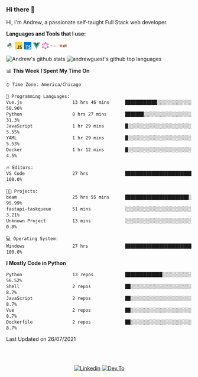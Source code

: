 ### Hi there 👋

Hi, I'm Andrew, a passionate self-taught Full Stack web developer.

**Languages and Tools that I use:**  

<code><img height="20" src="https://raw.githubusercontent.com/github/explore/80688e429a7d4ef2fca1e82350fe8e3517d3494d/topics/python/python.png"></code>
<code><img height="20" src="https://raw.githubusercontent.com/github/explore/80688e429a7d4ef2fca1e82350fe8e3517d3494d/topics/javascript/javascript.png"></code>
<code><img height="20" src="https://raw.githubusercontent.com/github/explore/80688e429a7d4ef2fca1e82350fe8e3517d3494d/topics/typescript/typescript.png"></code>
<code><img height="20" src="https://raw.githubusercontent.com/github/explore/80688e429a7d4ef2fca1e82350fe8e3517d3494d/topics/vue/vue.png"></code>
<code><img height="20" src="https://raw.githubusercontent.com/github/explore/5c058a388828bb5fde0bcafd4bc867b5bb3f26f3/topics/graphql/graphql.png"></code>
<code><img height="20" src="https://raw.githubusercontent.com/github/explore/80688e429a7d4ef2fca1e82350fe8e3517d3494d/topics/mongodb/mongodb.png"></code>
<code><img height="20" src="https://raw.githubusercontent.com/github/explore/80688e429a7d4ef2fca1e82350fe8e3517d3494d/topics/git/git.png"></code>

![Andrew's github stats](https://github-readme-stats.vercel.app/api?username=andrewguest&show_icons=true&theme=vue-dark&count_private=true)
<img height="180em" src="https://github-readme-stats.vercel.app/api/top-langs/?username=andrewguest&theme=vue-dark&layout=compact" alt="andrewguest's github top languages" />

<!--START_SECTION:waka-->
📊 **This Week I Spent My Time On** 

```text
⌚︎ Time Zone: America/Chicago

💬 Programming Languages: 
Vue.js                   13 hrs 46 mins      ████████████░░░░░░░░░░░░░   50.96% 
Python                   8 hrs 27 mins       ███████░░░░░░░░░░░░░░░░░░   31.3% 
JavaScript               1 hr 29 mins        █░░░░░░░░░░░░░░░░░░░░░░░░   5.55% 
YAML                     1 hr 29 mins        █░░░░░░░░░░░░░░░░░░░░░░░░   5.53% 
Docker                   1 hr 12 mins        █░░░░░░░░░░░░░░░░░░░░░░░░   4.5%

🔥 Editors: 
VS Code                  27 hrs              █████████████████████████   100.0%

🐱‍💻 Projects: 
beam                     25 hrs 55 mins      ████████████████████████░   95.99% 
fastapi-taskqueue        51 mins             ░░░░░░░░░░░░░░░░░░░░░░░░░   3.21% 
Unknown Project          13 mins             ░░░░░░░░░░░░░░░░░░░░░░░░░   0.8%

💻 Operating System: 
Windows                  27 hrs              █████████████████████████   100.0%

```

**I Mostly Code in Python** 

```text
Python                   13 repos            ██████████████░░░░░░░░░░░   56.52% 
Shell                    2 repos             ██░░░░░░░░░░░░░░░░░░░░░░░   8.7% 
JavaScript               2 repos             ██░░░░░░░░░░░░░░░░░░░░░░░   8.7% 
Vue                      2 repos             ██░░░░░░░░░░░░░░░░░░░░░░░   8.7% 
Dockerfile               2 repos             ██░░░░░░░░░░░░░░░░░░░░░░░   8.7%

```



 Last Updated on 26/07/2021
<!--END_SECTION:waka-->

<br><br>
<p align="center">
   <a href="https://www.linkedin.com/in/andrew-guest-a891759a" target="_blank"><img src="https://img.shields.io/badge/LinkedIn-0077B5?style=for-the-badge&logo=linkedin&logoColor=white" alt="Linkedin"></a>
  <a href="https://dev.to/aguest" target="_blank"><img src="https://img.shields.io/badge/Dev.to-0A0A0A?style=for-the-badge&logo=dev%2Eto&logoColor=white" alt="Dev.To"></a>
</p>
